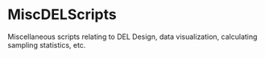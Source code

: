 # MiscDELScripts
Miscellaneous scripts relating to DEL Design, data visualization, calculating sampling statistics, etc.
